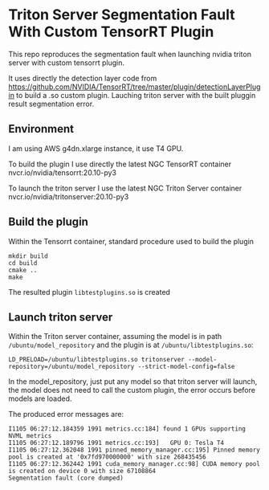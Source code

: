 # Triton Server Segmentation Fault With Custom TensorRT Plugin

This repo reproduces the segmentation fault when launching nvidia triton server with custom tensorrt plugin.  

It uses directly the detection layer code from https://github.com/NVIDIA/TensorRT/tree/master/plugin/detectionLayerPlugin to build a .so custom plugin. Lauching triton server with the built pluggin result segmentation error.


## Environment 
I am using AWS g4dn.xlarge instance, it use T4 GPU.

To build the plugin I use directly the latest NGC TensorRT container nvcr.io/nvidia/tensorrt:20.10-py3

To launch the triton server I use the latest NGC Triton Server container nvcr.io/nvidia/tritonserver:20.10-py3

## Build the plugin 

Within the Tensorrt container, standard procedure used to build the plugin
```
mkdir build
cd build
cmake ..
make
```
The resulted plugin `libtestplugins.so` is created

## Launch triton server
Within the Triton server container, assuming the model is in path `/ubuntu/model_repository` and the plugin is at `/ubuntu/libtestplugins.so`:
```
LD_PRELOAD=/ubuntu/libtestplugins.so tritonserver --model-repository=/ubuntu/model_repository --strict-model-config=false
```

In the model_repository, just put any model so that triton server will launch, the model does not need to call the custom plugin, the error occurs before models are loaded.


The produced error messages are:
```
I1105 06:27:12.184359 1991 metrics.cc:184] found 1 GPUs supporting NVML metrics
I1105 06:27:12.189796 1991 metrics.cc:193]   GPU 0: Tesla T4
I1105 06:27:12.362048 1991 pinned_memory_manager.cc:195] Pinned memory pool is created at '0x7fd970000000' with size 268435456
I1105 06:27:12.362442 1991 cuda_memory_manager.cc:98] CUDA memory pool is created on device 0 with size 67108864
Segmentation fault (core dumped)
```

